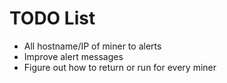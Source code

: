 # TODO List

- All hostname/IP of miner to alerts
- Improve alert messages
- Figure out how to return or run for every miner
